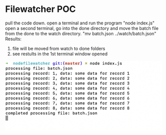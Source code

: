 # Filewatcher POC
pull the code down.
open a terminal and run the program "node index.js"
open a second terminal, go into the done directory and move the batch file from the done to the watch directory. "mv batch.json ../watch/batch.json"
Results:
1. file will be moved from watch to done folders
2. see restults in the 1st terminal window opened

![](results.png)